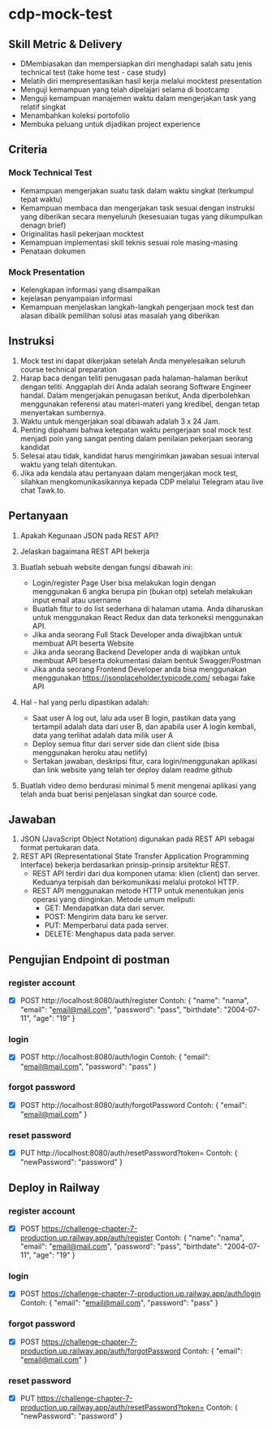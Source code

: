 # cdp-mock-test

## Skill Metric & Delivery

- DMembiasakan dan mempersiapkan diri menghadapi salah satu jenis technical test (take home test - case study)
- Melatih diri mempresentasikan hasil kerja melalui mocktest presentation
- Menguji kemampuan yang telah dipelajari selama di bootcamp
- Menguji kemampuan manajemen waktu dalam mengerjakan task yang relatif singkat
- Menambahkan koleksi portofolio
- Membuka peluang untuk dijadikan project experience

## Criteria

### Mock Technical Test
 - Kemampuan mengerjakan suatu task dalam waktu singkat (terkumpul tepat waktu)
 - Kemampuan membaca dan mengerjakan task sesuai dengan instruksi yang diberikan secara menyeluruh (kesesuaian tugas yang dikumpulkan denagn brief)
 - Originalitas hasil pekerjaan mocktest
 - Kemampuan implementasi skill teknis sesuai role masing-masing
 - Penataan dokumen

### Mock Presentation
 - Kelengkapan informasi yang disampaikan
 - kejelasan penyampaian informasi
 - Kemampuan menjelaskan langkah-langkah pengerjaan mock test dan alasan dibalik pemilihan solusi atas masalah yang diberikan

## Instruksi
1. Mock test ini dapat dikerjakan setelah Anda menyelesaikan seluruh course
technical preparation
2. Harap baca dengan teliti penugasan pada halaman-halaman berikut dengan
teliti. Anggaplah diri Anda adalah seorang Software Engineer handal. Dalam
mengerjakan penugasan berikut, Anda diperbolehkan menggunakan
referensi atau materi-materi yang kredibel, dengan tetap menyertakan
sumbernya.
3. Waktu untuk mengerjakan soal dibawah adalah 3 x 24 Jam.
4. Penting dipahami bahwa ketepatan waktu pengerjaan soal mock test
menjadi poin yang sangat penting dalam penilaian pekerjaan seorang
kandidat
5. Selesai atau tidak, kandidat harus mengirimkan jawaban sesuai interval waktu
yang telah ditentukan.
6. Jika ada kendala atau pertanyaan dalam mengerjakan mock test, silahkan
mengkomunikasikannya kepada CDP melalui Telegram atau live chat
Tawk.to.

## Pertanyaan
1. Apakah Kegunaan JSON pada REST API?
2. Jelaskan bagaimana REST API bekerja
3. Buatlah sebuah website dengan fungsi dibawah ini:
    - Login/register Page
User bisa melakukan login dengan menggunakan 6 angka
berupa pin (bukan otp) setelah melakukan input email atau
username
    - Buatlah fitur to do list sederhana di halaman utama. Anda
diharuskan untuk menggunakan React Redux dan data
terkoneksi menggunakan API.
    - Jika anda seorang Full Stack Developer anda diwajibkan untuk
membuat API beserta Website
    - Jika anda seorang Backend Developer anda di wajibkan untuk
membuat API beserta dokumentasi dalam bentuk
Swagger/Postman
    - Jika anda seorang Frontend Developer anda bisa menggunakan
menggunakan https://jsonplaceholder.typicode.com/ sebagai
fake API

4. Hal - hal yang perlu dipastikan adalah:
    - Saat user A log out, lalu ada user B login, pastikan data yang
tertampil adalah data dari user B, dan apabila user A login
kembali, data yang terlihat adalah data milik user A
    - Deploy semua fitur dari server side dan client side (bisa
menggunakan heroku atau netlify)
    - Sertakan jawaban, deskripsi fitur, cara login/menggunakan
aplikasi dan link website yang telah ter deploy dalam readme
github

5. Buatlah video demo berdurasi minimal 5 menit mengenai aplikasi
yang telah anda buat berisi penjelasan singkat dan source code.

## Jawaban
1. JSON (JavaScript Object Notation) digunakan pada REST API sebagai format pertukaran data.
2. REST API (Representational State Transfer Application Programming Interface) bekerja berdasarkan prinsip-prinsip arsitektur REST.
    - REST API terdiri dari dua komponen utama: klien (client) dan server. Keduanya terpisah dan berkomunikasi melalui protokol HTTP.
    - REST API menggunakan metode HTTP untuk menentukan jenis operasi yang diinginkan. Metode umum meliputi:
      - GET: Mendapatkan data dari server.
      - POST: Mengirim data baru ke server.
      - PUT: Memperbarui data pada server.
      - DELETE: Menghapus data pada server.

## Pengujian Endpoint di postman

### register account

- [x] POST http://localhost:8080/auth/register
      Contoh:
      {
      "name": "nama",
      "email": "email@mail.com",
      "password": "pass",
      "birthdate": "2004-07-11",
      "age": "19"
      }

### login

- [x] POST http://localhost:8080/auth/login
      Contoh:
      {
      "email": "email@mail.com",
      "password": "pass"
      }

### forgot password

- [x] POST http://localhost:8080/auth/forgotPassword
      Contoh:
      {
      "email": "email@mail.com"
      }

### reset password

- [x] PUT http://localhost:8080/auth/resetPassword?token=
      Contoh:
      {
      "newPassword": "password"
      }

## Deploy in Railway

### register account

- [x] POST https://challenge-chapter-7-production.up.railway.app/auth/register
      Contoh:
      {
      "name": "nama",
      "email": "email@mail.com",
      "password": "pass",
      "birthdate": "2004-07-11",
      "age": "19"
      }

### login

- [x] POST https://challenge-chapter-7-production.up.railway.app/auth/login
      Contoh:
      {
      "email": "email@mail.com",
      "password": "pass"
      }

### forgot password

- [x] POST https://challenge-chapter-7-production.up.railway.app/auth/forgotPassword
      Contoh:
      {
      "email": "email@mail.com"
      }

### reset password

- [x] PUT https://challenge-chapter-7-production.up.railway.app/auth/resetPassword?token=
      Contoh:
      {
      "newPassword": "password"
      }